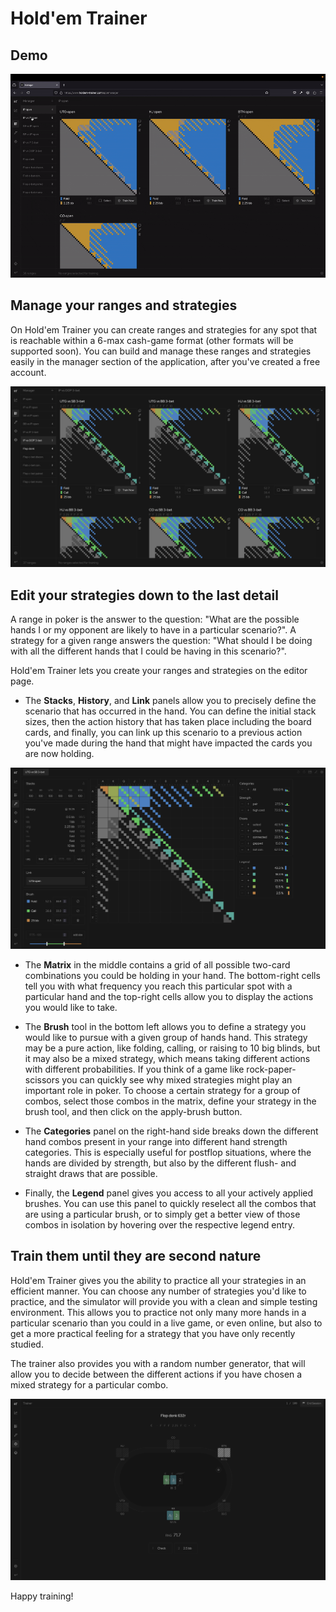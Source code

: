 # Hold'em Trainer

## Demo

![Demo](public/readme/demo.gif)

## Manage your ranges and strategies

On Hold'em Trainer you can create ranges and strategies for any spot that is reachable within a 6-max cash-game format (other formats will be supported soon). You can build and manage these ranges and strategies easily in the manager section of the application, after you've created a free account.

![Manager](public/readme/manager.png)

## Edit your strategies down to the last detail

A range in poker is the answer to the question: "What are the possible hands I or my opponent are likely to have in a particular scenario?".
A strategy for a given range answers the question: "What should I be doing with all the different hands that I could be having in this scenario?".

Hold'em Trainer lets you create your ranges and strategies on the editor page.

- The __Stacks__, __History__, and __Link__ panels allow you to precisely define the scenario that has occurred in the hand. You can define the initial stack sizes, then the action history that has taken place including the board cards, and finally, you can link up this scenario to a previous action you've made during the hand that might have impacted the cards you are now holding.

![Editor-Full](public/readme/editor-full.png)

- The __Matrix__ in the middle contains a grid of all possible two-card combinations you could be holding in your hand. The bottom-right cells tell you with what frequency you reach this particular spot with a particular hand and the top-right cells allow you to display the actions you would like to take.

- The __Brush__ tool in the bottom left allows you to define a strategy you would like to pursue with a given group of hands hand. This strategy may be a pure action, like folding, calling, or raising to 10 big blinds, but it may also be a mixed strategy, which means taking different actions with different probabilities. If you think of a game like rock-paper-scissors you can quickly see why mixed strategies might play an important role in poker. To choose a certain strategy for a group of combos, select those combos in the matrix, define your strategy in the brush tool, and then click on the apply-brush button.

- The __Categories__ panel on the right-hand side breaks down the different hand combos present in your range into different hand strength categories. This is especially useful for postflop situations, where the hands are divided by strength, but also by the different flush- and straight draws that are possible.

- Finally, the __Legend__ panel gives you access to all your actively applied brushes. You can use this panel to quickly reselect all the combos that are using a particular brush, or to simply get a better view of those combos in isolation by hovering over the respective legend entry.

## Train them until they are second nature

Hold'em Trainer gives you the ability to practice all your strategies in an efficient manner. You can choose any number of strategies you'd like to practice, and the simulator will provide you with a clean and simple testing environment. This allows you to practice not only many more hands in a particular scenario than you could in a live game, or even online, but also to get a more practical feeling for a strategy that you have only recently studied.

The trainer also provides you with a random number generator, that will allow you to decide between the different actions if you have chosen a mixed strategy for a particular combo.

![Trainer](public/readme/trainer.png)

Happy training!